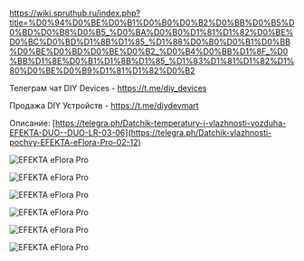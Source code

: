 https://wiki.spruthub.ru/index.php?title=%D0%94%D0%BE%D0%B1%D0%B0%D0%B2%D0%BB%D0%B5%D0%BD%D0%B8%D0%B5_%D0%BA%D0%B0%D1%81%D1%82%D0%BE%D0%BC%D0%BD%D1%8B%D1%85_%D1%88%D0%B0%D0%B1%D0%BB%D0%BE%D0%BD%D0%BE%D0%B2_%D0%B4%D0%BB%D1%8F_%D0%BB%D1%8E%D0%B1%D1%8B%D1%85_%D1%83%D1%81%D1%82%D1%80%D0%BE%D0%B9%D1%81%D1%82%D0%B2

Телеграм чат DIY Devices - https://t.me/diy_devices

Продажа DIY Устройств - https://t.me/diydevmart

Описание: [https://telegra.ph/Datchik-temperatury-i-vlazhnosti-vozduha-EFEKTA-DUO--DUO-LR-03-06](https://telegra.ph/Datchik-vlazhnosti-pochvy-EFEKTA-eFlora-Pro-02-12)

![EFEKTA eFlora Pro](https://github.com/smartboxchannel/Efekta-eFlower-Pro/blob/main/IMAGES/00001.png) 

![EFEKTA eFlora Pro](https://github.com/smartboxchannel/Efekta-eFlower-Pro/blob/main/IMAGES/sh01.png) 

![EFEKTA eFlora Pro](https://github.com/smartboxchannel/Efekta-eFlower-Pro/blob/main/IMAGES/sh02.png) 

![EFEKTA eFlora Pro](https://github.com/smartboxchannel/Efekta-eFlower-Pro/blob/main/IMAGES/sh03.png) 

![EFEKTA eFlora Pro](https://github.com/smartboxchannel/Efekta-eFlower-Pro/blob/main/IMAGES/sh04.png) 

![EFEKTA eFlora Pro](https://github.com/smartboxchannel/Efekta-eFlower-Pro/blob/main/IMAGES/sh05.png) 

